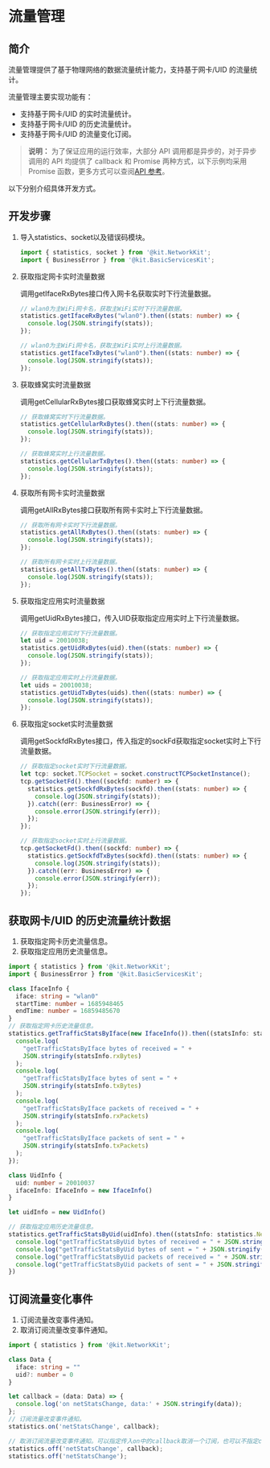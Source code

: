 # 流量管理

## 简介

流量管理提供了基于物理网络的数据流量统计能力，支持基于网卡/UID 的流量统计。

流量管理主要实现功能有：

- 支持基于网卡/UID 的实时流量统计。
- 支持基于网卡/UID 的历史流量统计。
- 支持基于网卡/UID 的流量变化订阅。

> **说明：**
> 为了保证应用的运行效率，大部分 API 调用都是异步的，对于异步调用的 API 均提供了 callback 和 Promise 两种方式，以下示例均采用 Promise 函数，更多方式可以查阅[API 参考](../reference/apis-network-kit/js-apis-net-statistics.md)。

以下分别介绍具体开发方式。

## 开发步骤

1. 导入statistics、socket以及错误码模块。

    ```ts
    import { statistics, socket } from '@kit.NetworkKit';
    import { BusinessError } from '@kit.BasicServicesKit';
    ```

2. 获取指定网卡实时流量数据

    调用getIfaceRxBytes接口传入网卡名获取实时下行流量数据。

    ```ts
    // wlan0为主WiFi网卡名，获取主WiFi实时下行流量数据。
    statistics.getIfaceRxBytes("wlan0").then((stats: number) => {
      console.log(JSON.stringify(stats));
    });

    // wlan0为主WiFi网卡名，获取主WiFi实时上行流量数据。
    statistics.getIfaceTxBytes("wlan0").then((stats: number) => {
      console.log(JSON.stringify(stats));
    });
    ```

3. 获取蜂窝实时流量数据

    调用getCellularRxBytes接口获取蜂窝实时上下行流量数据。

    ```ts
    // 获取蜂窝实时下行流量数据。
    statistics.getCellularRxBytes().then((stats: number) => {
      console.log(JSON.stringify(stats));
    });

    // 获取蜂窝实时上行流量数据。
    statistics.getCellularTxBytes().then((stats: number) => {
      console.log(JSON.stringify(stats));
    });
    ```

4. 获取所有网卡实时流量数据

    调用getAllRxBytes接口获取所有网卡实时上下行流量数据。

    ```ts
    // 获取所有网卡实时下行流量数据。
    statistics.getAllRxBytes().then((stats: number) => {
      console.log(JSON.stringify(stats));
    });

    // 获取所有网卡实时上行流量数据。
    statistics.getAllTxBytes().then((stats: number) => {
      console.log(JSON.stringify(stats));
    });
    ```

5. 获取指定应用实时流量数据

    调用getUidRxBytes接口，传入UID获取指定应用实时上下行流量数据。

    ```ts
    // 获取指定应用实时下行流量数据。
    let uid = 20010038;
    statistics.getUidRxBytes(uid).then((stats: number) => {
      console.log(JSON.stringify(stats));
    });

    // 获取指定应用实时上行流量数据。
    let uids = 20010038;
    statistics.getUidTxBytes(uids).then((stats: number) => {
      console.log(JSON.stringify(stats));
    });
    ```

6. 获取指定socket实时流量数据

    调用getSockfdRxBytes接口，传入指定的sockFd获取指定socket实时上下行流量数据。

    ```ts
    // 获取指定socket实时下行流量数据。
    let tcp: socket.TCPSocket = socket.constructTCPSocketInstance();
    tcp.getSocketFd().then((sockfd: number) => {
      statistics.getSockfdRxBytes(sockfd).then((stats: number) => {
        console.log(JSON.stringify(stats));
      }).catch((err: BusinessError) => {
        console.error(JSON.stringify(err));
      });
    });

    // 获取指定socket实时上行流量数据。
    tcp.getSocketFd().then((sockfd: number) => {
      statistics.getSockfdTxBytes(sockfd).then((stats: number) => {
        console.log(JSON.stringify(stats));
      }).catch((err: BusinessError) => {
        console.error(JSON.stringify(err));
      });
    });
    ```

<!--Del-->
## 获取网卡/UID 的历史流量统计数据

1. 获取指定网卡历史流量信息。
2. 获取指定应用历史流量信息。

```ts
import { statistics } from '@kit.NetworkKit';
import { BusinessError } from '@kit.BasicServicesKit';

class IfaceInfo {
  iface: string = "wlan0"
  startTime: number = 1685948465
  endTime: number = 16859485670
}
// 获取指定网卡历史流量信息。
statistics.getTrafficStatsByIface(new IfaceInfo()).then((statsInfo: statistics.NetStatsInfo) => {
  console.log(
    "getTrafficStatsByIface bytes of received = " +
    JSON.stringify(statsInfo.rxBytes)
  );
  console.log(
    "getTrafficStatsByIface bytes of sent = " +
    JSON.stringify(statsInfo.txBytes)
  );
  console.log(
    "getTrafficStatsByIface packets of received = " +
    JSON.stringify(statsInfo.rxPackets)
  );
  console.log(
    "getTrafficStatsByIface packets of sent = " +
    JSON.stringify(statsInfo.txPackets)
  );
});

class UidInfo {
  uid: number = 20010037
  ifaceInfo: IfaceInfo = new IfaceInfo()
}

let uidInfo = new UidInfo()

// 获取指定应用历史流量信息。
statistics.getTrafficStatsByUid(uidInfo).then((statsInfo: statistics.NetStatsInfo) => {
  console.log("getTrafficStatsByUid bytes of received = " + JSON.stringify(statsInfo.rxBytes));
  console.log("getTrafficStatsByUid bytes of sent = " + JSON.stringify(statsInfo.txBytes));
  console.log("getTrafficStatsByUid packets of received = " + JSON.stringify(statsInfo.rxPackets));
  console.log("getTrafficStatsByUid packets of sent = " + JSON.stringify(statsInfo.txPackets));
})
```

## 订阅流量变化事件

1. 订阅流量改变事件通知。
2. 取消订阅流量改变事件通知。

```ts
import { statistics } from '@kit.NetworkKit';

class Data {
  iface: string = ""
  uid?: number = 0
}

let callback = (data: Data) => {
  console.log('on netStatsChange, data:' + JSON.stringify(data));
};
// 订阅流量改变事件通知。
statistics.on('netStatsChange', callback);

// 取消订阅流量改变事件通知。可以指定传入on中的callback取消一个订阅，也可以不指定callback清空所有订阅。
statistics.off('netStatsChange', callback);
statistics.off('netStatsChange');
```
<!--DelEnd-->